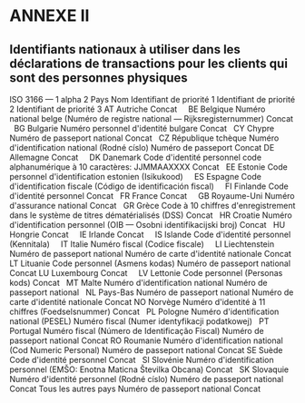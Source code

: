 # ANNEXE II

## Identifiants nationaux à utiliser dans les déclarations de transactions pour les clients qui sont des personnes physiques

ISO 3166 — 1 alpha 2 Pays Nom Identifiant de priorité 1 Identifiant de priorité 2 Identifiant de priorité 3 AT Autriche Concat     BE Belgique Numéro national belge (Numéro de registre national — Rijksregisternummer) Concat   BG Bulgarie Numéro personnel d'identité bulgare Concat   CY Chypre Numéro de passeport national Concat   CZ République tchèque Numéro d'identification national (Rodné císlo) Numéro de passeport Concat DE Allemagne Concat     DK Danemark Code d'identité personnel code alphanumérique à 10 caractères: JJMMAAXXXX Concat   EE Estonie Code personnel d'identification estonien (Isikukood)     ES Espagne Code d'identification fiscale (Código de identificación fiscal)     FI Finlande Code d'identité personnel Concat   FR France Concat     GB Royaume-Uni Numéro d'assurance national Concat   GR Grèce Code à 10 chiffres d'enregistrement dans le système de titres dématérialisés (DSS) Concat   HR Croatie Numéro d'identification personnel (OIB — Osobni identifikacijski broj) Concat   HU Hongrie Concat     IE Irlande Concat     IS Islande Code d'identité personnel (Kennitala)     IT Italie Numéro fiscal (Codice fiscale)     LI Liechtenstein Numéro de passeport national Numéro de carte d'identité nationale Concat LT Lituanie Code personnel (Asmens kodas) Numéro de passeport national Concat LU Luxembourg Concat     LV Lettonie Code personnel (Personas kods) Concat   MT Malte Numéro d'identification national Numéro de passeport national   NL Pays-Bas Numéro de passeport national Numéro de carte d'identité nationale Concat NO Norvège Numéro d'identité à 11 chiffres (Foedselsnummer) Concat   PL Pologne Numéro d'identification national (PESEL) Numéro fiscal (Numer identyfikacji podatkowej)   PT Portugal Numéro fiscal (Número de Identificação Fiscal) Numéro de passeport national Concat RO Roumanie Numéro d'identification national (Cod Numeric Personal) Numéro de passeport national Concat SE Suède Code d'identité personnel Concat   SI Slovénie Numéro d'identification personnel (EMŠO: Enotna Maticna Številka Obcana) Concat   SK Slovaquie Numéro d'identité personnel (Rodné císlo) Numéro de passeport national Concat Tous les autres pays Numéro de passeport national Concat  

